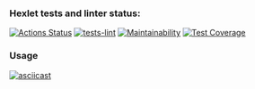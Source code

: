 ### Hexlet tests and linter status:

[![Actions Status](https://github.com/komAr971/frontend-project-lvl2/workflows/hexlet-check/badge.svg)](https://github.com/komAr971/frontend-project-lvl2/actions)
[![tests-lint](https://github.com/komAr971/frontend-project-lvl2/actions/workflows/main.yml/badge.svg?branch=main)](https://github.com/komAr971/frontend-project-lvl2/actions/workflows/main.yml)
[![Maintainability](https://api.codeclimate.com/v1/badges/e436951846d81f25ef6f/maintainability)](https://codeclimate.com/github/komAr971/frontend-project-lvl2/maintainability)
[![Test Coverage](https://api.codeclimate.com/v1/badges/e436951846d81f25ef6f/test_coverage)](https://codeclimate.com/github/komAr971/frontend-project-lvl2/test_coverage)

### Usage

[![asciicast](https://asciinema.org/a/fm4iMUoVfa110KIYAOxaMIyeS.svg)](https://asciinema.org/a/fm4iMUoVfa110KIYAOxaMIyeS)
